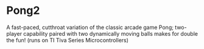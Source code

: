 # Pong2
A fast-paced, cutthroat variation of the classic arcade game Pong; 
two-player capability paired with two dynamically moving balls makes for double the fun! (runs on TI Tiva Series Microcontrollers)
